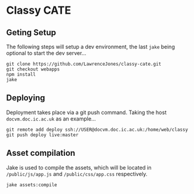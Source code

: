 # Classy CATE

## Geting Setup

The following steps will setup a dev environment, the last `jake` being optional to start the dev server...

    git clone https://github.com/LawrenceJones/classy-cate.git
    git checkout webapps
    npm install
    jake

## Deploying

Deployment takes place via a git push command. Taking the host `docvm.doc.ic.ac.uk` as an example...

    git remote add deploy ssh://USER@docvm.doc.ic.ac.uk:/home/web/classy
    git push deploy live:master

## Asset compilation

Jake is used to compile the assets, which will be located in `/public/js/app.js` and `/public/css/app.css` respectively.

    jake assets:compile


